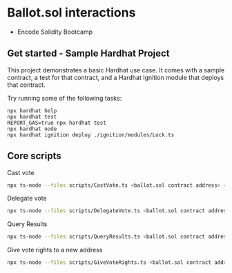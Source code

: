 # Ballot.sol interactions
- Encode Solidity Bootcamp


## Get started - Sample Hardhat Project

This project demonstrates a basic Hardhat use case. It comes with a sample contract, a test for that contract, and a Hardhat Ignition module that deploys that contract.

Try running some of the following tasks:

```shell
npx hardhat help
npx hardhat test
REPORT_GAS=true npx hardhat test
npx hardhat node
npx hardhat ignition deploy ./ignition/modules/Lock.ts
```

## Core scripts

Cast vote
```bash
npx ts-node --files scripts/CastVote.ts <ballot.sol contract address> <index of proposal>
```

Delegate vote
```bash
npx ts-node --files scripts/DelegateVote.ts <ballot.sol contract address> <delegatee address>
```

Query Results
```bash
npx ts-node --files scripts/QueryResults.ts <ballot.sol contract address>
```

Give vote rights to a new address
```bash
npx ts-node --files scripts/GiveVoteRights.ts <ballot.sol contract address> <to future voter address>
```